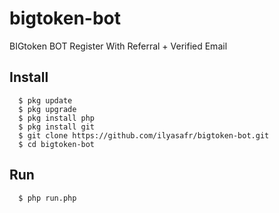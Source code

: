 # bigtoken-bot
BIGtoken BOT Register With Referral + Verified Email

## Install
      $ pkg update
      $ pkg upgrade
      $ pkg install php
      $ pkg install git
      $ git clone https://github.com/ilyasafr/bigtoken-bot.git
      $ cd bigtoken-bot

## Run
      $ php run.php
